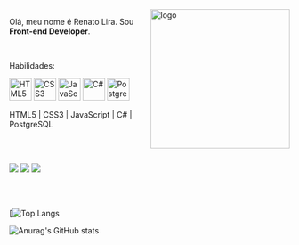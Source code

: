 <img src="https://github.com/iuricode/iuricode/blob/main/ilus-code.svg" min-width="250px" max-width="250px" width="250px" align="right" alt="logo">

<p align="left">
    Olá, meu nome é Renato Lira. Sou <strong>Front-end Developer</strong>.
</p>
<br>
<p align="left">
    Habilidades: 
	<p>
	  <img src="https://cdn.jsdelivr.net/gh/devicons/devicon/icons/html5/html5-original.svg" width="40" height="40" alt="HTML5" />
	  <img src="https://cdn.jsdelivr.net/gh/devicons/devicon/icons/css3/css3-original.svg" width="40" alt="CSS3" height="40" />
	  <img src="https://cdn.jsdelivr.net/gh/devicons/devicon/icons/javascript/javascript-plain.svg" width="40" height="40" alt="JavaScript" />
    	  <img src="https://cdn.jsdelivr.net/gh/devicons/devicon/icons/csharp/csharp-line.svg" width="40" height="40" alt="C#" />
	  <img src="https://cdn.jsdelivr.net/gh/devicons/devicon/icons/postgresql/postgresql-plain.svg" width="40" height="40" alt="PostgreSQL" />
	<p>
	  HTML5 | CSS3 | JavaScript | C# | PostgreSQL
</p>        
  
<br>
<br>

<p align="left">
<a href="mailto:renatoliradev@gmail.com" alt="Gmail" target="_blank">
    <img src="https://img.shields.io/badge/-Gmail-6610F2?style=for-the-badge&logo=Gmail&logoColor=FFFFFF&link=mailto:renatoliradev@gmail.com"/></a>
  
  <a href="https://www.linkedin.com/in/renatoliradev" alt="Linkedin" target="_blank">
    <img src="https://img.shields.io/badge/-Linkedin-6610F2?style=for-the-badge&logo=Linkedin&logoColor=FFFFFF&link=https://www.linkedin.com/in/renatoliradev"/></a>
  
  <a href="https://www.instagram.com/renatolira.dev" alt="Instagram" target="_blank">
    <img src="https://img.shields.io/badge/-Instagram-6610F2?style=for-the-badge&logo=Instagram&logoColor=FFFFFF&link=https://www.instagram.com/renatolira.dev"/></a>
</p>

<br>
<br>

[![Top Langs](https://github-readme-stats.vercel.app/api/top-langs/?username=renatoliradev&layout=compact)

![Anurag's GitHub stats](https://github-readme-stats.vercel.app/api?username=renatoliradev&show_icons=true&theme=radical)
